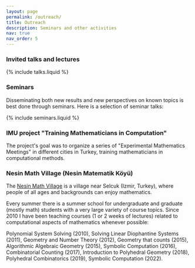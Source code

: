 ```yaml
---
layout: page
permalink: /outreach/
title: Outreach 
description: Seminars and other activities
nav: true
nav_order: 5
---
```



### Invited talks and lectures
 

{% include talks.liquid %}
 

### Seminars

Disseminating both new results and new perspectives on known topics is best done through seminars.
Here is a selection of seminar talks:
 
{% include seminars.liquid %}
 

### IMU project "Training Mathematicians in Computation"

The project's goal was to organize a series of "Experimental Mathematics Meetings" in different cities in Turkey, training mathematicians in computational methods.
 
### Nesin Math Village (Nesin Matematik Köyü)

The [Nesin Math Village](https://nesinkoyleri.org/en/main-page/nesin-maths-village/) is a village near Selcuk (Izmir, Turkey), where people of all ages and backgrounds can enjoy mathematics.

Every summer there is a summer school for undergraduate and graduate (mostly math) students with a very large variety of course topics.
Since 2010 I have been teaching courses (1 or 2 weeks of lectures) related to computational aspects of mathematics whenever possible: 

Polynomial System Solving (2010), Solving Linear Diophantine Systems (2011), Geometry and Number Theory (2012), Geometry that counts (2015), 
Algorithmic Algebraic Geometry (2015), Symbolic Computation (2016), Combinatorial Counting (2017), Introduction to Polyhedral Geometry (2018),
Polyhedral Combinatorics (2019), Symbolic Computation (2022).

 